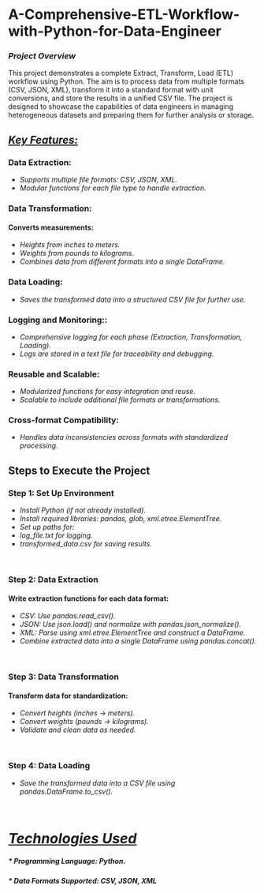 # **A-Comprehensive-ETL-Workflow-with-Python-for-Data-Engineer**


### *Project Overview*  
This project demonstrates a complete Extract, Transform, Load (ETL) workflow using Python. The aim is to process data from multiple formats (CSV, JSON, XML), transform it into a standard format with unit conversions, and store the results in a unified CSV file. The project is designed to showcase the capabilities of data engineers in managing heterogeneous datasets and preparing them for further analysis or storage.

##  <ins>*Key Features:*</ins> 
  
  ### Data Extraction:
  * *Supports multiple file formats: CSV, JSON, XML.*
  * *Modular functions for each file type to handle extraction.*

  ### Data Transformation:
  
  #### Converts measurements:
  * *Heights from inches to meters.*
  * *Weights from pounds to kilograms.*
  * *Combines data from different formats into a single DataFrame.*
### Data Loading:
* *Saves the transformed data into a structured CSV file for further use.*
### Logging and Monitoring::
* *Comprehensive logging for each phase (Extraction, Transformation, Loading).*
* *Logs are stored in a text file for traceability and debugging.*
### Reusable and Scalable:
* *Modularized functions for easy integration and reuse.*
* *Scalable to include additional file formats or transformations.*
### Cross-format Compatibility:
* *Handles data inconsistencies across formats with standardized processing.*

## Steps to Execute the Project
### Step 1: Set Up Environment
* *Install Python (if not already installed).*
* *Install required libraries: pandas, glob, xml.etree.ElementTree.*
* *Set up paths for:*
* *log_file.txt for logging.*
* *transformed_data.csv for saving results.*
<br/>

### Step 2: Data Extraction
#### Write extraction functions for each data format:
* *CSV: Use pandas.read_csv().*
* *JSON: Use json.load() and normalize with pandas.json_normalize().*
* *XML: Parse using xml.etree.ElementTree and construct a DataFrame.*
* *Combine extracted data into a single DataFrame using pandas.concat().*
<br/>

### Step 3: Data Transformation
#### Transform data for standardization:
* *Convert heights (inches → meters).*
* *Convert weights (pounds → kilograms).*
* *Validate and clean data as needed.*
<br/>

### Step 4: Data Loading
* *Save the transformed data into a CSV file using pandas.DataFrame.to_csv().*
<br/>

# <ins> *Technologies Used*<ins>
##### * *Programming Language: Python.*
##### * *Data Formats Supported: CSV, JSON, XML*
<br/>


